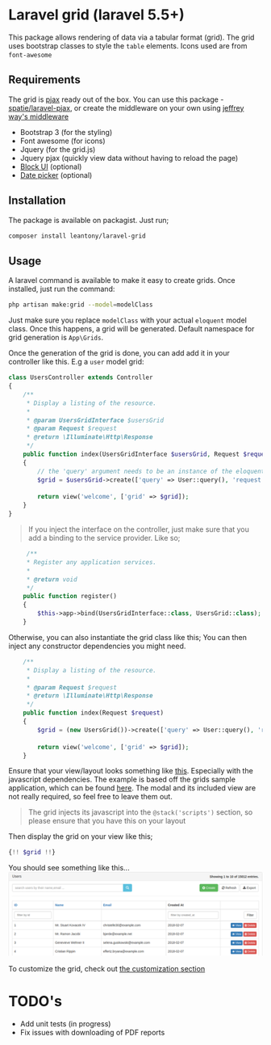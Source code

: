 # Laravel grid (laravel 5.5+)
This package allows rendering of data via a tabular format (grid). 
The grid uses bootstrap classes to style the `table` elements. Icons used are from `font-awesome`

## Requirements
The grid is [pjax](https://github.com/defunkt/jquery-pjax) ready out of the box. You can use this package - [spatie/laravel-pjax](https://github.com/spatie/laravel-pjax), or create the middleware on your own using [jeffrey way's middleware](https://gist.github.com/JeffreyWay/8526696b6f29201c4e33)

+ Bootstrap 3 (for the styling)
+ Font awesome (for icons)
+ Jquery (for the grid.js)
+ Jquery pjax (quickly view data without having to reload the page)
+ [Block UI](https://github.com/malsup/blockui) (optional)
+ [Date picker](https://github.com/uxsolutions/bootstrap-datepicker.git) (optional)

## Installation
The package is available on packagist. Just run;
```bash
composer install leantony/laravel-grid
```

## Usage
A laravel command is available to make it easy to create grids. 
Once installed, just run the command:
```bash
php artisan make:grid --model=modelClass
```

Just make sure you replace `modelClass` with your actual `eloquent` model class.
Once this happens, a grid will be generated. Default namespace for grid generation is `App\Grids`.

Once the generation of the grid is done, you can add add it in your controller like this. E.g a `user` model grid:
```php
class UsersController extends Controller
{
    /**
     * Display a listing of the resource.
     *
     * @param UsersGridInterface $usersGrid
     * @param Request $request
     * @return \Illuminate\Http\Response
     */
    public function index(UsersGridInterface $usersGrid, Request $request)
    {
        // the 'query' argument needs to be an instance of the eloquent query builder
        $grid = $usersGrid->create(['query' => User::query(), 'request' => $request]);

        return view('welcome', ['grid' => $grid]);
    }
}
```
> If you inject the interface on the controller, just make sure that you add a binding to the service provider. Like so;
```php
     /**
     * Register any application services.
     *
     * @return void
     */
    public function register()
    {
        $this->app->bind(UsersGridInterface::class, UsersGrid::class);
    }
```

Otherwise, you can also instantiate the grid class like this; You can then inject any constructor dependencies you might need.
```php
    /**
     * Display a listing of the resource.
     *
     * @param Request $request
     * @return \Illuminate\Http\Response
     */
    public function index(Request $request)
    {
        $grid = (new UsersGrid())->create(['query' => User::query(), 'request' => $request]);

        return view('welcome', ['grid' => $grid]);
    }
```

Ensure that your view/layout looks something like [this](https://gist.github.com/leantony/4a7a795904c60b6b7f91431e4241e37b). Especially with the javascript dependencies. 
The example is based off the grids sample application, which can be found [here](https://github.com/leantony/laravel-grid-app). The modal and its included view are not really required, so feel free to leave them out.
> The grid injects its javascript into the `@stack('scripts')` section, so please ensure that you have this on your layout

Then display the grid on your view like this;
```php
{!! $grid !!}
```

You should see something like this...
![sample](docs/sample.png)

To customize the grid, check out [the customization section](docs/customization.md)

# TODO's
+ Add unit tests (in progress)
+ Fix issues with downloading of PDF reports